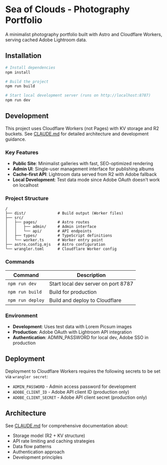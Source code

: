 # Sea of Clouds - Photography Portfolio

A minimalist photography portfolio built with Astro and Cloudflare Workers, serving cached Adobe Lightroom data.

## Installation

```bash
# Install dependencies
npm install

# Build the project
npm run build

# Start local development server (runs on http://localhost:8787)
npm run dev
```

## Development

This project uses Cloudflare Workers (not Pages) with KV storage and R2 buckets. See [CLAUDE.md](./CLAUDE.md) for detailed architecture and development guidance.

### Key Features

- **Public Site**: Minimalist galleries with fast, SEO-optimized rendering
- **Admin UI**: Single-user management interface for publishing albums
- **Cache-first API**: Lightroom data served from R2 with Adobe fallback
- **Local Development**: Test data mode since Adobe OAuth doesn't work on localhost

### Project Structure

```
/
├── dist/              # Build output (Worker files)
├── src/
│   ├── pages/         # Astro routes
│   │   ├── admin/     # Admin interface
│   │   └── api/       # API endpoints
│   ├── types/         # TypeScript definitions
│   └── worker.ts      # Worker entry point
├── astro.config.mjs   # Astro configuration
└── wrangler.toml      # Cloudflare Worker config
```

### Commands

| Command | Description |
|---------|-------------|
| `npm run dev` | Start local dev server on port 8787 |
| `npm run build` | Build for production |
| `npm run deploy` | Build and deploy to Cloudflare |

### Environment

- **Development**: Uses test data with Lorem Picsum images
- **Production**: Adobe OAuth with Lightroom API integration
- **Authentication**: ADMIN_PASSWORD for local dev, Adobe SSO in production

## Deployment

Deployment to Cloudflare Workers requires the following secrets to be set via `wrangler secret`:

- `ADMIN_PASSWORD` - Admin access password for development
- `ADOBE_CLIENT_ID` - Adobe API client ID (production only)
- `ADOBE_CLIENT_SECRET` - Adobe API client secret (production only)

## Architecture

See [CLAUDE.md](./CLAUDE.md) for comprehensive documentation about:
- Storage model (R2 + KV structure)
- API rate limiting and caching strategies
- Data flow patterns
- Authentication approach
- Development principles